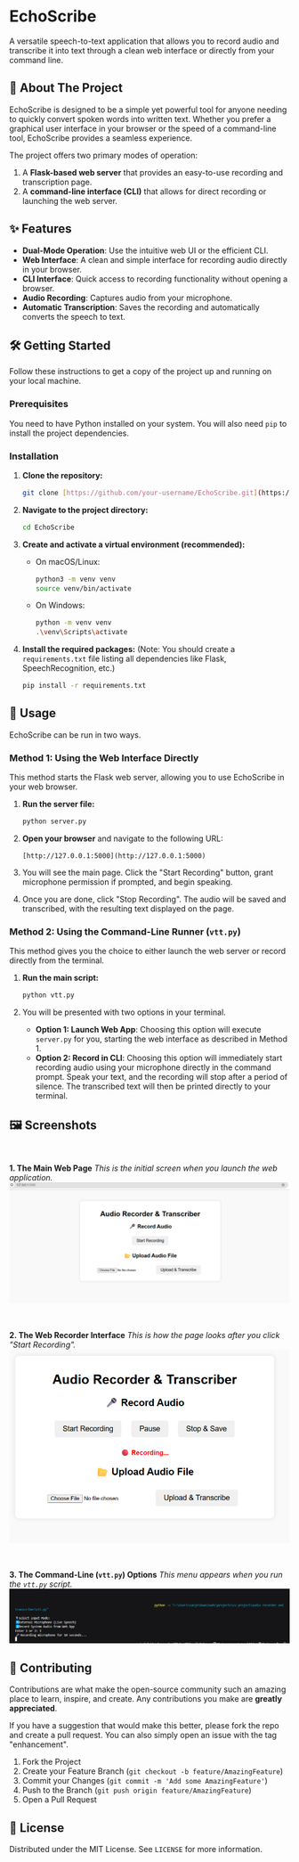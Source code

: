 # EchoScribe

A versatile speech-to-text application that allows you to record audio and transcribe it into text through a clean web interface or directly from your command line.

## 📖 About The Project

EchoScribe is designed to be a simple yet powerful tool for anyone needing to quickly convert spoken words into written text. Whether you prefer a graphical user interface in your browser or the speed of a command-line tool, EchoScribe provides a seamless experience.

The project offers two primary modes of operation:
1.  A **Flask-based web server** that provides an easy-to-use recording and transcription page.
2.  A **command-line interface (CLI)** that allows for direct recording or launching the web server.

## ✨ Features

* **Dual-Mode Operation**: Use the intuitive web UI or the efficient CLI.
* **Web Interface**: A clean and simple interface for recording audio directly in your browser.
* **CLI Interface**: Quick access to recording functionality without opening a browser.
* **Audio Recording**: Captures audio from your microphone.
* **Automatic Transcription**: Saves the recording and automatically converts the speech to text.

## 🛠️ Getting Started

Follow these instructions to get a copy of the project up and running on your local machine.

### Prerequisites

You need to have Python installed on your system. You will also need `pip` to install the project dependencies.

### Installation

1.  **Clone the repository:**
    ```sh
    git clone [https://github.com/your-username/EchoScribe.git](https://github.com/your-username/EchoScribe.git)
    ```

2.  **Navigate to the project directory:**
    ```sh
    cd EchoScribe
    ```

3.  **Create and activate a virtual environment (recommended):**
    * On macOS/Linux:
        ```sh
        python3 -m venv venv
        source venv/bin/activate
        ```
    * On Windows:
        ```sh
        python -m venv venv
        .\venv\Scripts\activate
        ```

4.  **Install the required packages:**
    (Note: You should create a `requirements.txt` file listing all dependencies like Flask, SpeechRecognition, etc.)
    ```sh
    pip install -r requirements.txt
    ```

## 🚀 Usage

EchoScribe can be run in two ways.

### Method 1: Using the Web Interface Directly

This method starts the Flask web server, allowing you to use EchoScribe in your web browser.

1.  **Run the server file:**
    ```sh
    python server.py
    ```

2.  **Open your browser** and navigate to the following URL:
    ```
    [http://127.0.0.1:5000](http://127.0.0.1:5000)
    ```

3.  You will see the main page. Click the "Start Recording" button, grant microphone permission if prompted, and begin speaking.

4.  Once you are done, click "Stop Recording". The audio will be saved and transcribed, with the resulting text displayed on the page.

### Method 2: Using the Command-Line Runner (`vtt.py`)

This method gives you the choice to either launch the web server or record directly from the terminal.

1.  **Run the main script:**
    ```sh
    python vtt.py
    ```

2.  You will be presented with two options in your terminal.

    * **Option 1: Launch Web App**: Choosing this option will execute `server.py` for you, starting the web interface as described in Method 1.
    * **Option 2: Record in CLI**: Choosing this option will immediately start recording audio using your microphone directly in the command prompt. Speak your text, and the recording will stop after a period of silence. The transcribed text will then be printed directly to your terminal.

## 🖼️ Screenshots

<br>

**1. The Main Web Page**
*This is the initial screen when you launch the web application.*
![Main Page](main%20page.png)

<br>

**2. The Web Recorder Interface**
*This is how the page looks after you click "Start Recording".*
![Recording Interface](after%20starting%20the%20recorder.png)

<br>

**3. The Command-Line (`vtt.py`) Options**
*This menu appears when you run the `vtt.py` script.*
![VTT Functions](vtt%20functions.png)

## 🤝 Contributing

Contributions are what make the open-source community such an amazing place to learn, inspire, and create. Any contributions you make are **greatly appreciated**.

If you have a suggestion that would make this better, please fork the repo and create a pull request. You can also simply open an issue with the tag "enhancement".

1.  Fork the Project
2.  Create your Feature Branch (`git checkout -b feature/AmazingFeature`)
3.  Commit your Changes (`git commit -m 'Add some AmazingFeature'`)
4.  Push to the Branch (`git push origin feature/AmazingFeature`)
5.  Open a Pull Request

## 📄 License

Distributed under the MIT License. See `LICENSE` for more information.
